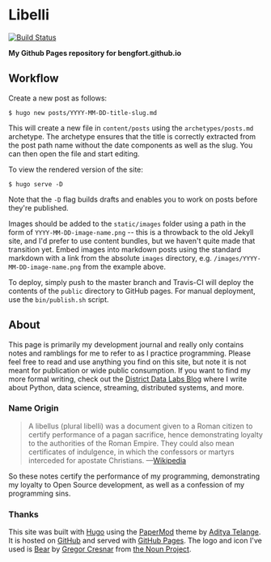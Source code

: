 # Libelli

[![Build Status](https://travis-ci.org/bbengfort/bbengfort.github.io.svg?branch=master)](https://travis-ci.org/bbengfort/bbengfort.github.io)

**My Github Pages repository for bengfort.github.io**

## Workflow

Create a new post as follows:

```
$ hugo new posts/YYYY-MM-DD-title-slug.md
```

This will create a new file in `content/posts` using the `archetypes/posts.md` archetype. The archetype ensures that the title is correctly extracted from the post path name without the date components as well as the slug. You can then open the file and start editing.

To view the rendered version of the site:

```
$ hugo serve -D
```

Note that the `-D` flag builds drafts and enables you to work on posts before they're published.

Images should be added to the `static/images` folder using a path in the form of `YYYY-MM-DD-image-name.png` -- this is a throwback to the old Jekyll site, and I'd prefer to use content bundles, but we haven't quite made that transition yet. Embed images into markdown posts using the standard markdown with a link from the absolute `images` directory, e.g. `/images/YYYY-MM-DD-image-name.png` from the example above.

To deploy, simply push to the master branch and Travis-CI will deploy the contents of the `public` directory to GitHub pages. For manual deployment, use the `bin/publish.sh` script.

## About

This page is primarily my development journal and really only contains notes and ramblings for me to refer to as I practice programming. Please feel free to read and use anything you find on this site, but note it is not meant for publication or wide public consumption. If you want to find my more formal writing, check out the [District Data Labs Blog](http://blog.districtdatalabs.com/) where I write about Python, data science, streaming, distributed systems, and more.

### Name Origin

> A libellus (plural libelli) was a document given to a Roman citizen to certify performance of a pagan sacrifice, hence demonstrating loyalty to the authorities of the Roman Empire. They could also mean certificates of indulgence, in which the confessors or martyrs interceded for apostate Christians. &mdash;[Wikipedia](https://en.wikipedia.org/wiki/Libellus)

So these notes certify the performance of my programming, demonstrating my loyalty to Open Source development, as well as a confession of my programming sins.

### Thanks

This site was built with [Hugo](https://gohugo.io/) using the [PaperMod](https://themes.gohugo.io/hugo-papermod/) theme by [
Aditya Telange](https://github.com/adityatelange/). It is hosted on [GitHub](https://github.com/bbengfort/bbengfort.github.io/) and served with [GitHub Pages](https://pages.github.com/). The logo and icon I've used is [Bear](https://thenounproject.com/search/?q=bear&i=836669) by [Gregor Cresnar](https://thenounproject.com/grega.cresnar) from [the Noun Project](https://thenounproject.com/).
